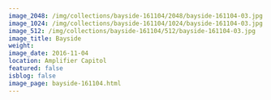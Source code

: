 ```yaml
---
image_2048: /img/collections/bayside-161104/2048/bayside-161104-03.jpg
image_1024: /img/collections/bayside-161104/1024/bayside-161104-03.jpg
image_512: /img/collections/bayside-161104/512/bayside-161104-03.jpg
image_title: Bayside
weight: 
image_date: 2016-11-04
location: Amplifier Capitol
featured: false
isblog: false
image_page: bayside-161104.html
---
```

